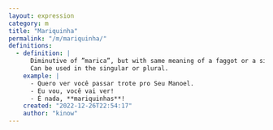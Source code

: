 ```yaml
---
layout: expression
category: m
title: "Mariquinha"
permalink: "/m/mariquinha/"
definitions:
  - definition: |
      Diminutive of ”marica”, but with same meaning of a faggot or a sissy.
      Can be used in the singular or plural.
    example: |
      - Quero ver você passar trote pro Seu Manoel.
      - Eu vou, você vai ver!
      - É nada, **mariquinhas**!
    created: "2022-12-26T22:54:17"
    author: "kinow"
---
```

